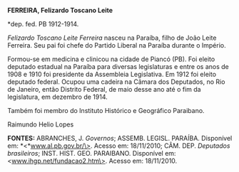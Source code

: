 **FERREIRA, Felizardo Toscano Leite**

\*dep. fed. PB 1912-1914.

*Felizardo Toscano Leite Ferreira* nasceu na Paraíba, filho de João
Leite Ferreira. Seu pai foi chefe do Partido Liberal na Paraíba durante
o Império.

Formou-se em medicina e clinicou na cidade de Piancó (PB). Foi eleito
deputado estadual na Paraíba para diversas legislaturas e entre os anos
de 1908 e 1910 foi presidente da Assembleia Legislativa. Em 1912 foi
eleito deputado federal. Ocupou uma cadeira na Câmara dos Deputados, no
Rio de Janeiro, então Distrito Federal, de maio desse ano até o fim da
legislatura, em dezembro de 1914.

Também foi membro do Instituto Histórico e Geográfico Paraibano.

Raimundo Helio Lopes

**FONTES:** ABRANCHES, J. *Governos*; ASSEMB. LEGISL. PARAÍBA.
Disponível em: *\<*www.al.pb.gov.br/\>. Acesso em: 18/11/2010; CÂM. DEP.
*Deputados brasileiros*; INST. HIST. GEO. PARAIBANO. Disponível em:
\<www.ihgp.net/fundacao2.htm\>. Acesso em: 18/11/2010.
